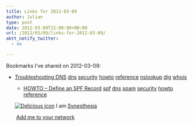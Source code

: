 ```yaml
---
title: Links for 2012-03-09
author: Julian
type: post
date: 2012-03-09T22:00:00+00:00
url: /2012/03/09/links-for-2012-03-09/
aktt_notify_twitter:
  - no

---
```

Bookmarks I&#8217;ve shared on 2012-03-09:

  * [Troubleshooting DNS][1] 
    [dns][2] [security][3] [howto][4] [reference][5] [nslookup][6] [dig][7] [whois][8] </li> 
    
      * [HOWTO &#8211; Define an SPF Record][9] 
        [spf][10] [dns][2] [spam][11] [security][3] [howto][4] [reference][5] </li> </ul> 
        
        <p class="deliciouslink">
          <a href="https://del.icio.us/synesthesia" title="See all my bookmarks on del.icio.us"><img src="https://www.synesthesia.co.uk/images/deliciousicon.jpg" alt="Delicious icon" /></a>&nbsp;I am <a href="https://del.icio.us/synesthesia" title="See all my bookmarks on del.icio.us">Synesthesia</a>
        </p>
        
        <p class="deliciouslink">
          <a href="https://del.icio.us/network?add=synesthesia" title="Add me to your del.icio.us network"><img src="https://www.synesthesia.co.uk/images/add.gif" alt="" /></a>&nbsp;<a href="https://del.icio.us/network?add=synesthesia" title="Add me to your del.icio.us network">Add me to your network</a>
        </p>

 [1]: https://networking.ringofsaturn.com/Unix/dnstroubleshooting.php
 [2]: https://www.delicious.com/synesthesia/dns
 [3]: https://www.delicious.com/synesthesia/security
 [4]: https://www.delicious.com/synesthesia/howto
 [5]: https://www.delicious.com/synesthesia/reference
 [6]: https://www.delicious.com/synesthesia/nslookup
 [7]: https://www.delicious.com/synesthesia/dig
 [8]: https://www.delicious.com/synesthesia/whois
 [9]: https://www.zytrax.com/books/dns/ch9/spf.html
 [10]: https://www.delicious.com/synesthesia/spf
 [11]: https://www.delicious.com/synesthesia/spam